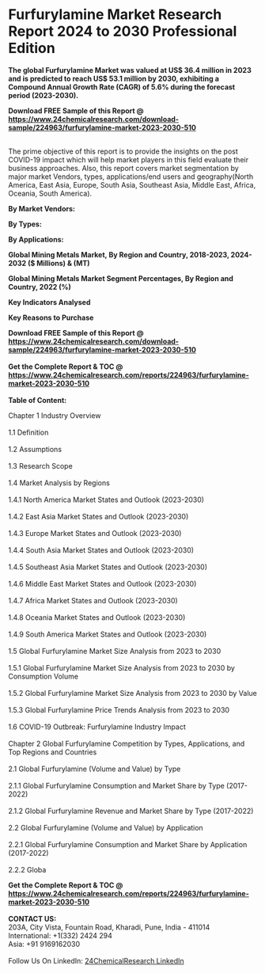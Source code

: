 <h1>Furfurylamine Market Research Report 2024 to 2030 Professional Edition</h1><p><strong>The global Furfurylamine Market was valued at US$ 36.4 million in 2023 and is predicted to reach US$ 53.1 million by 2030, exhibiting a Compound Annual Growth Rate (CAGR) of 5.6% during the forecast period (2023-2030).</strong></p><p>
</p><p></p><div><b>Download FREE Sample of this Report @ 
            <a href="https://www.24chemicalresearch.com/download-sample/224963/furfurylamine-market-2023-2030-510">
            https://www.24chemicalresearch.com/download-sample/224963/furfurylamine-market-2023-2030-510</a></b></div><br><p>
</p><p>The prime objective of this report is to provide the insights on the post COVID-19 impact which will help market players in this field evaluate their business approaches. Also, this report covers market segmentation by major market Vendors, types, applications/end users and geography(North America, East Asia, Europe, South Asia, Southeast Asia, Middle East, Africa, Oceania, South America).</p><p>
</p><p>
<strong>By Market Vendors:</strong></p><p>
</p><p>
</p><p></p><p>
<strong>By Types:</strong></p><p>
</p><p>
</p><p></p><p>
<strong>By Applications:</strong></p><p>
</p><p>
<strong>Global Mining Metals Market, By Region and Country, 2018-2023, 2024-2032 ($ Millions) &amp; (MT)</strong></p><p>
<strong>Global Mining Metals Market Segment Percentages, By Region and Country, 2022 (%)</strong></p><p>
</p><p></p><p>
</p><p></p><p>
</p><p></p><p>
</p><p></p><p>
</p><p></p><p>
</p><p></p><p>
</p><p></p><p>
</p><p></p><p>
</p><p></p><p>
</p><p></p><p>
</p><p></p><p>
</p><p>
</p><p><strong>Key Indicators Analysed</strong></p><p>
</p><p>
</p><p></p><p>
<strong>Key Reasons to Purchase</strong></p><p>
</p><div><b>Download FREE Sample of this Report @ 
            <a href="https://www.24chemicalresearch.com/download-sample/224963/furfurylamine-market-2023-2030-510">
            https://www.24chemicalresearch.com/download-sample/224963/furfurylamine-market-2023-2030-510</a></b></div><br><div><b>Get the Complete Report & TOC @ 
            <a href="https://www.24chemicalresearch.com/reports/224963/furfurylamine-market-2023-2030-510">
            https://www.24chemicalresearch.com/reports/224963/furfurylamine-market-2023-2030-510</a></b></div><br>
            <b>Table of Content:</b><p>Chapter 1 Industry Overview<br />
<br>1.1 Definition<br />
<br>1.2 Assumptions<br />
<br>1.3 Research Scope<br />
<br>1.4 Market Analysis by Regions<br />
<br>1.4.1 North America Market States and Outlook (2023-2030)<br />
<br>1.4.2 East Asia Market States and Outlook (2023-2030)<br />
<br>1.4.3 Europe Market States and Outlook (2023-2030)<br />
<br>1.4.4 South Asia Market States and Outlook (2023-2030)<br />
<br>1.4.5 Southeast Asia Market States and Outlook (2023-2030)<br />
<br>1.4.6 Middle East Market States and Outlook (2023-2030)<br />
<br>1.4.7 Africa Market States and Outlook (2023-2030)<br />
<br>1.4.8 Oceania Market States and Outlook (2023-2030)<br />
<br>1.4.9 South America Market States and Outlook (2023-2030)<br />
<br>1.5 Global Furfurylamine Market Size Analysis from 2023 to 2030<br />
<br>1.5.1 Global Furfurylamine Market Size Analysis from 2023 to 2030 by Consumption Volume<br />
<br>1.5.2 Global Furfurylamine Market Size Analysis from 2023 to 2030 by Value<br />
<br>1.5.3 Global Furfurylamine Price Trends Analysis from 2023 to 2030<br />
<br>1.6 COVID-19 Outbreak: Furfurylamine Industry Impact<br />
<br>Chapter 2 Global Furfurylamine Competition by Types, Applications, and Top Regions and Countries<br />
<br>2.1 Global Furfurylamine (Volume and Value) by Type<br />
<br>2.1.1 Global Furfurylamine Consumption and Market Share by Type (2017-2022)<br />
<br>2.1.2 Global Furfurylamine Revenue and Market Share by Type (2017-2022)<br />
<br>2.2 Global Furfurylamine (Volume and Value) by Application<br />
<br>2.2.1 Global Furfurylamine Consumption and Market Share by Application (2017-2022)<br />
<br>2.2.2 Globa</p><div><b>Get the Complete Report & TOC @ 
            <a href="https://www.24chemicalresearch.com/reports/224963/furfurylamine-market-2023-2030-510">
            https://www.24chemicalresearch.com/reports/224963/furfurylamine-market-2023-2030-510</a></b></div><br><b>CONTACT US:</b><br>
            203A, City Vista, Fountain Road, Kharadi, Pune, India - 411014<br>
            International: +1(332) 2424 294<br>
            Asia: +91 9169162030 <br><br>
            Follow Us On LinkedIn: <a href="https://www.linkedin.com/company/24chemicalresearch/">24ChemicalResearch LinkedIn</a>